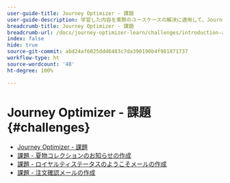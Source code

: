 ```yaml
---
user-guide-title: Journey Optimizer - 課題
user-guide-description: 学習した内容を実際のユースケースの解決に適用して、Journey Optimizer の知識をテストします。
breadcrumb-title: Journey Optimizer - 課題
breadcrumb-url: /docs/journey-optimizer-learn/challenges/introduction-and-prerequisites.html
index: false
hide: true
source-git-commit: abd24af6025ddd6483c7da390190b4f981871737
workflow-type: ht
source-wordcount: '48'
ht-degree: 100%

---
```



# Journey Optimizer - 課題 {#challenges}

+ [Journey Optimizer - 課題](/help/challenges/introduction-and-prerequisites.md)
+ [課題 - 夏物コレクションのお知らせの作成](/help/challenges/summer-collection-announcement-challenge.md)
+ [課題 - ロイヤルティステータスのようこそメールの作成](/help/challenges/loyalty-status-welcome-email-challenge.md)
+ [課題 - 注文確認メールの作成](/help/challenges/order-confirmation-challenge.md)

